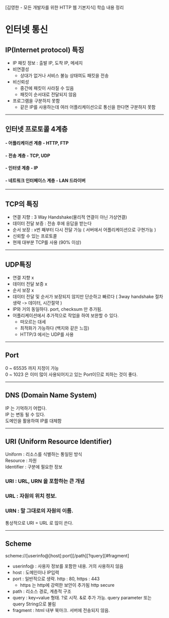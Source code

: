 [김영한 - 모든 개발자를 위한 HTTP 웹 기본지식] 학습 내용 정리
# 인터넷 통신
## IP(Internet protocol) 특징
- IP 패킷 정보 : 출발 IP, 도착 IP, 메세지
- 비연결성
    - 상대가 없거나 서비스 불능 상태여도 패킷을 전송
- 비신뢰성
    - 중간에 패킷이 사라질 수 있음
    - 패킷이 순서대로 전달되지 않음
- 프로그램을 구분하지 못함
    - 같은 IP를 사용하는데 여러 어플리케이션으로 통신을 한다면 구분하지 못함
___
## 인터넷 프로토콜 4계층
#### - 어플리케이션 계층 - HTTP, FTP
#### - 전송 계층 - TCP, UDP
#### - 인터넷 계층 - IP
#### - 네트워크 인터페이스 계층 - LAN 드라이버
___
## TCP의 특징
- 연결 지향 : 3 Way Handshake(물리적 연결이 아닌 가상연결)
- 데이터 전달 보증 : 전송 후에 응답을 받는다
- 순서 보장 : x번 째부터 다시 전달 가능 ( 서버에서 어플리케이션으로 구현가능 )
- 신뢰할 수 있는 프로토콜
- 현재 대부분 TCP를 사용 (90% 이상)
___
## UDP특징
- 연결 지향 x
- 데이터 전달 보증 x
- 순서 보장 x
- 데이터 전달 및 순서가 보장되지 않지만 단순하고 빠르다 ( 3way handshake 절차 생략 -> 데이터, 시간절약 )
- IP와 거의 동일하다. port, checksum 만 추가됨.
- 어플리케이션에서 추가적으로 작업을 하여 보완할 수 있다.
    - 떠오르는 대세
    - 최적화가 가능하다 (백지와 같은 느낌)
    - HTTP/3 에서는 UDP를 사용
___
## Port
0 ~ 65535 까지 지정이 가능   
0 ~ 1023 은 이미 많이 사용되어지고 있는 Port이므로 피하는 것이 좋다.
___
## DNS (Domain Name System)
IP 는 기억하기 어렵다.  
IP 는 변동 될 수 있다.  
도메인을 활용하여 IP를 대체함
___
## URI (Uniform Resource Identifier)
Uniform : 리소스를 식별하는 통일된 방식    
Resource : 자원    
Identifier : 구분에 필요한 정보
### URI : URL, URN 을 포함하는 큰 개념
### URL : 자원의 위치 정보.
### URN : 말 그대로의 자원의 이름. 
통상적으로 URI = URL 로 많이 쓴다.
___
## Scheme
scheme://[userinfo@]host[:port][/path][?query][#fragment]   
- userinfo@ : 사용자 정보를 포함한 내용. 거의 사용하지 않음
- host : 도메인이나 IP입력
- port : 일반적으로 생략. http : 80, https : 443
    - https 는 http에 강력한 보안이 추가됨 http secure
- path : 리소스 경로, 계층적 구조
- query : key=value 형태. ?로 시작. &로 추가 가능. query parameter 또는 query String으로 불림
- fragment : html 내부 북마크. 서버에 전송되지 않음.